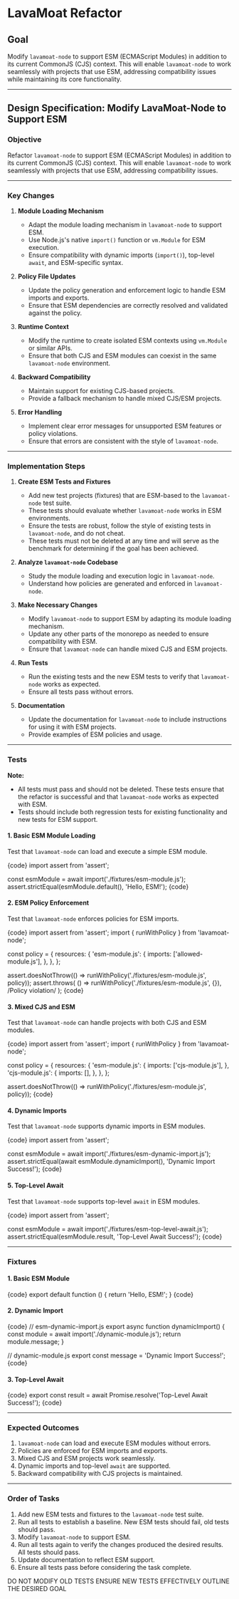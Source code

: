 # LavaMoat Refactor

## Goal

Modify `lavamoat-node` to support ESM (ECMAScript Modules) in addition to its current CommonJS (CJS) context. This will enable `lavamoat-node` to work seamlessly with projects that use ESM, addressing compatibility issues while maintaining its core functionality.

---

## Design Specification: Modify LavaMoat-Node to Support ESM

### Objective

Refactor `lavamoat-node` to support ESM (ECMAScript Modules) in addition to its current CommonJS (CJS) context. This will enable `lavamoat-node` to work seamlessly with projects that use ESM, addressing compatibility issues.

---

### Key Changes

1. **Module Loading Mechanism**

   - Adapt the module loading mechanism in `lavamoat-node` to support ESM.
   - Use Node.js's native `import()` function or `vm.Module` for ESM execution.
   - Ensure compatibility with dynamic imports (`import()`), top-level `await`, and ESM-specific syntax.

2. **Policy File Updates**

   - Update the policy generation and enforcement logic to handle ESM imports and exports.
   - Ensure that ESM dependencies are correctly resolved and validated against the policy.

3. **Runtime Context**

   - Modify the runtime to create isolated ESM contexts using `vm.Module` or similar APIs.
   - Ensure that both CJS and ESM modules can coexist in the same `lavamoat-node` environment.

4. **Backward Compatibility**

   - Maintain support for existing CJS-based projects.
   - Provide a fallback mechanism to handle mixed CJS/ESM projects.

5. **Error Handling**

   - Implement clear error messages for unsupported ESM features or policy violations.
   - Ensure that errors are consistent with the style of `lavamoat-node`.

---

### Implementation Steps

1. **Create ESM Tests and Fixtures**

   - Add new test projects (fixtures) that are ESM-based to the `lavamoat-node` test suite.
   - These tests should evaluate whether `lavamoat-node` works in ESM environments.
   - Ensure the tests are robust, follow the style of existing tests in `lavamoat-node`, and do not cheat.
   - These tests must not be deleted at any time and will serve as the benchmark for determining if the goal has been achieved.

2. **Analyze `lavamoat-node` Codebase**

   - Study the module loading and execution logic in `lavamoat-node`.
   - Understand how policies are generated and enforced in `lavamoat-node`.

3. **Make Necessary Changes**

   - Modify `lavamoat-node` to support ESM by adapting its module loading mechanism.
   - Update any other parts of the monorepo as needed to ensure compatibility with ESM.
   - Ensure that `lavamoat-node` can handle mixed CJS and ESM projects.

4. **Run Tests**

   - Run the existing tests and the new ESM tests to verify that `lavamoat-node` works as expected.
   - Ensure all tests pass without errors.

5. **Documentation**

   - Update the documentation for `lavamoat-node` to include instructions for using it with ESM projects.
   - Provide examples of ESM policies and usage.

---

### Tests

**Note:**

- All tests must pass and should not be deleted. These tests ensure that the refactor is successful and that `lavamoat-node` works as expected with ESM.
- Tests should include both regression tests for existing functionality and new tests for ESM support.

#### 1. Basic ESM Module Loading

Test that `lavamoat-node` can load and execute a simple ESM module.

{code}
import assert from 'assert';

const esmModule = await import('./fixtures/esm-module.js');
assert.strictEqual(esmModule.default(), 'Hello, ESM!');
{code}

#### 2. ESM Policy Enforcement

Test that `lavamoat-node` enforces policies for ESM imports.

{code}
import assert from 'assert';
import { runWithPolicy } from 'lavamoat-node';

const policy = {
resources: {
'esm-module.js': {
imports: ['allowed-module.js'],
},
},
};

assert.doesNotThrow(() => runWithPolicy('./fixtures/esm-module.js', policy));
assert.throws(
() => runWithPolicy('./fixtures/esm-module.js', {}),
/Policy violation/
);
{code}

#### 3. Mixed CJS and ESM

Test that `lavamoat-node` can handle projects with both CJS and ESM modules.

{code}
import assert from 'assert';
import { runWithPolicy } from 'lavamoat-node';

const policy = {
resources: {
'esm-module.js': {
imports: ['cjs-module.js'],
},
'cjs-module.js': {
imports: [],
},
},
};

assert.doesNotThrow(() => runWithPolicy('./fixtures/esm-module.js', policy));
{code}

#### 4. Dynamic Imports

Test that `lavamoat-node` supports dynamic imports in ESM modules.

{code}
import assert from 'assert';

const esmModule = await import('./fixtures/esm-dynamic-import.js');
assert.strictEqual(await esmModule.dynamicImport(), 'Dynamic Import Success!');
{code}

#### 5. Top-Level Await

Test that `lavamoat-node` supports top-level `await` in ESM modules.

{code}
import assert from 'assert';

const esmModule = await import('./fixtures/esm-top-level-await.js');
assert.strictEqual(esmModule.result, 'Top-Level Await Success!');
{code}

---

### Fixtures

#### 1. Basic ESM Module

{code}
export default function () {
return 'Hello, ESM!';
}
{code}

#### 2. Dynamic Import

{code}
// esm-dynamic-import.js
export async function dynamicImport() {
const module = await import('./dynamic-module.js');
return module.message;
}

// dynamic-module.js
export const message = 'Dynamic Import Success!';
{code}

#### 3. Top-Level Await

{code}
export const result = await Promise.resolve('Top-Level Await Success!');
{code}

---

### Expected Outcomes

1. `lavamoat-node` can load and execute ESM modules without errors.
2. Policies are enforced for ESM imports and exports.
3. Mixed CJS and ESM projects work seamlessly.
4. Dynamic imports and top-level `await` are supported.
5. Backward compatibility with CJS projects is maintained.

---

### Order of Tasks

1. Add new ESM tests and fixtures to the `lavamoat-node` test suite.
2. Run all tests to establish a baseline. New ESM tests should fail, old tests should pass.
3. Modify `lavamoat-node` to support ESM.
4. Run all tests again to verify the changes produced the desired results. All tests should pass.
5. Update documentation to reflect ESM support.
6. Ensure all tests pass before considering the task complete.

DO NOT MODIFY OLD TESTS
ENSURE NEW TESTS EFFECTIVELY OUTLINE THE DESIRED GOAL

